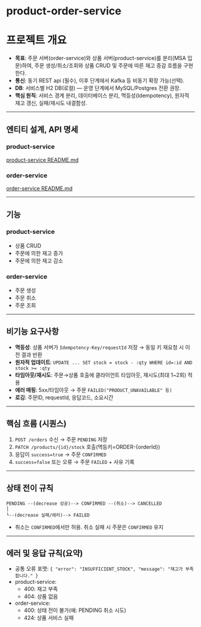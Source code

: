 # product-order-service
# 프로젝트 개요

- **목표**: 주문 서버(order-service)와 상품 서버(product-service)를 분리(MSA 입문)하여, 주문 생성/취소/조회와 상품 CRUD 및 주문에 따른 재고 증감 흐름을 구현한다.
- **통신**: 동기 REST api (필수), 이후 단계에서 Kafka 등 비동기 확장 가능(선택).
- **DB**: 서비스별 H2 DB(로컬) — 운영 단계에서 MySQL/Postgres 전환 권장.
- **핵심 원칙**: 서비스 경계 분리, 데이터베이스 분리, 멱등성(Idempotency), 원자적 재고 갱신, 실패/재시도 내결함성.

---
## 엔티티 설계, API 명세
### product-service
  [product-service README.md](https://github.com/mchooooo/product-order-service/blob/main/product_service/README.md)
### order-service
  [order-service README.md](https://github.com/mchooooo/product-order-service/blob/main/order_service/README.md)
  
---
## 기능

### product-service

- 상품 CRUD
- 주문에 의한 재고 증가
- 주문에 의한 재고 감소

### order-service

- 주문 생성
- 주문 취소
- 주문 조회

---

## 비기능 요구사항

- **멱등성**: 상품 서버가 `Idempotency-Key/requestId` 저장 → 동일 키 재요청 시 이전 결과 반환
- **원자적 업데이트**: `UPDATE ... SET stock = stock - :qty WHERE id=:id AND stock >= :qty`
- **타임아웃/재시도**: 주문→상품 호출에 클라이언트 타임아웃, 재시도(최대 1~2회) 적용
- **에러 매핑**: 5xx/타임아웃 → 주문 `FAILED("PRODUCT_UNAVAILABLE" 등)`
- **로깅**: 주문ID, requestId, 응답코드, 소요시간

---

## 핵심 흐름 (시퀀스)

1. `POST /orders` 수신 → 주문 `PENDING` 저장
2. `PATCH /products/{id}/stock` 호출(멱등키=ORDER-{orderId})
3. 응답이 `success=true` → 주문 `CONFIRMED`
4. `success=false` 또는 오류 → 주문 `FAILED` + 사유 기록

---

## 상태 전이 규칙

```smalltalk
PENDING --(decrease 성공)--> CONFIRMED --(취소)--> CANCELLED
│
└--(decrease 실패/에러)--> FAILED
```

- 취소는 `CONFIRMED`에서만 허용. 취소 실패 시 주문은 `CONFIRMED` 유지

---

## 에러 및 응답 규칙(요약)

- 공통 오류 포맷: `{ "error": "INSUFFICIENT_STOCK", "message": "재고가 부족합니다." }`
- product-service:
    - 400: 재고 부족
    - 404: 상품 없음
- order-service:
    - 400: 상태 전이 불가(예: PENDING 취소 시도)
    - 424: 상품 서비스 실패
